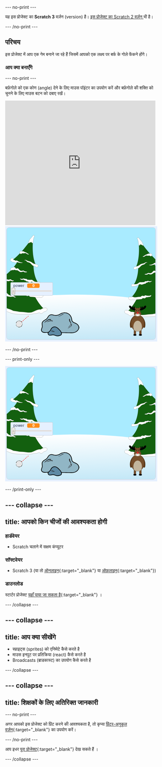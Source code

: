 --- no-print ---

यह इस प्रोजेक्ट का **Scratch 3** वर्ज़न (version) है। [इस प्रोजेक्ट का Scratch 2 वर्ज़न ](https://projects.raspberrypi.org/hi-IN/projects/snowball-fight-scratch2) भी है।

--- /no-print ---

## परिचय

इस प्रोजेक्ट में आप एक गेम बनाने जा रहे हैं जिसमें आपको एक लक्ष्य पर बर्फ के गोले फेंकने होंगे।

### आप क्या बनाएँगे

--- no-print ---

बर्फ़गोले को एक कोण (angle) देने के लिए माउस पॉइंटर का उपयोग करें और बर्फ़गोले की शक्ति को चुनने के लिए माउस बटन को दबाए रखें।

<div class="scratch-preview">
  <iframe allowtransparency="true" width="485" height="402" src="https://scratch.mit.edu/projects/embed/302159331/?autostart=true" frameborder="0" scrolling="no"></iframe>
  <img src="images/snow-final.png">
</div>

--- /no-print ---

--- print-only ---

![complete project](images/snow-final.png)

--- /print-only ---

--- collapse ---
---
title: आपको किन चीजों की आवश्यकता होगी
---

### हार्डवेयर

+ Scratch चलाने में सक्षम कंप्यूटर

### सॉफ्टवेयर

+ Scratch 3 (या तो [ऑनलाइन](https://rpf.io/scratchon){:target="_blank"} या [ऑफ़लाइन](https://rpf.io/scratchoff){:target="_blank"})

### डाउनलोड

स्टार्टर प्रोजेक्ट [यहाँ पाया जा सकता है](https://rpf.io/p/hi-IN/snowball-fight-go){:target="_blank"} ।

--- /collapse ---

--- collapse ---
---
title: आप क्या सीखेंगे
---

- स्प्राइट्स (sprites) को एनिमेटे कैसे करते है
- माउस इनपुट पर प्रतिक्रिया (react) कैसे करते है
- Broadcasts (ब्राडकास्ट) का उपयोग कैसे करते है

--- /collapse ---

--- collapse ---
---
title: शिक्षकों के लिए अतिरिक्त जानकारी
---

--- no-print ---

अगर आपको इस प्रोजेक्ट को प्रिंट करने की आवश्यकता है, तो कृप्या [प्रिंटर-अनुकूल वर्ज़न](https://projects.raspberrypi.org/hi-IN/projects/snowball-fight/print){:target="_blank"} का उपयोग करें।

--- /no-print ---

आप इधर [पूरा प्रोजेक्ट](https://rpf.io/p/hi-IN/snowball-fight-get){:target="_blank"} देख सकते हैं ।

--- /collapse ---
